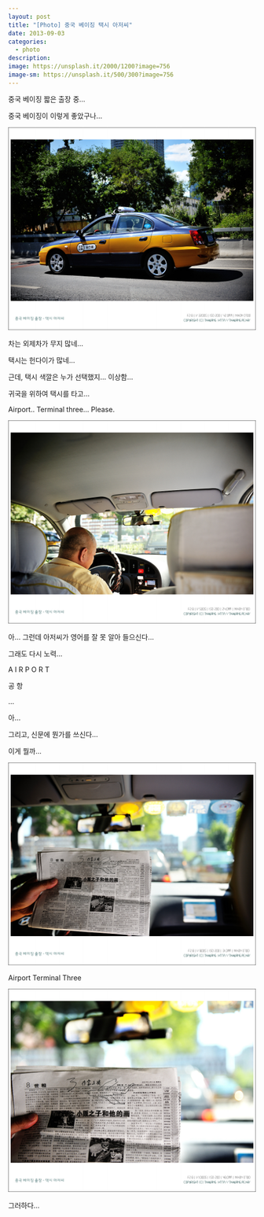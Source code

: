 ```yaml
---
layout: post
title: "[Photo] 중국 베이징 택시 아저씨"
date: 2013-09-03
categories:
  - photo
description: 
image: https://unsplash.it/2000/1200?image=756
image-sm: https://unsplash.it/500/300?image=756
---
```


중국 베이징 짧은 출장 중…

중국 베이징이 이렇게 좋았구나…

<!--more--> 

![img](https://raw.githubusercontent.com/tkhwang/tkhwang-etc/master/img/2013/DSC_9335.JPG)

차는 외제차가 무지 많네…

택시는 헌다이가 많네…

근데, 택시 색깔은 누가 선택했지… 이상함…

귀국을 위하여 택시를 타고…

Airport.. Terminal three… Please.

![img](https://raw.githubusercontent.com/tkhwang/tkhwang-etc/master/img/2013/DSC_9343.JPG)

  아… 그런데 아저씨가 영어를 잘 못 알아 들으신다…

그래도 다시 노력…

A I R P O R T

공 항

…

아…

그리고, 신문에 뭔가를 쓰신다…

이게 뭘까…  

![img](https://raw.githubusercontent.com/tkhwang/tkhwang-etc/master/img/2013/DSC_9344.JPG)

Airport Terminal Three

![img](https://raw.githubusercontent.com/tkhwang/tkhwang-etc/master/img/2013/DSC_9345.JPG)

 그러하다…




